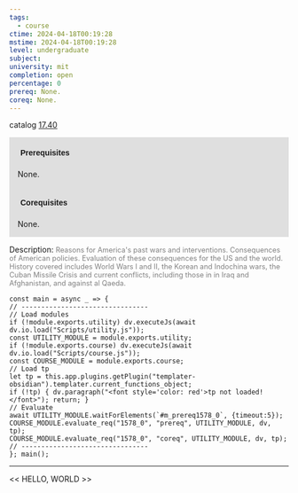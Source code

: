 ```yaml
---
tags:
  - course
ctime: 2024-04-18T00:19:28
mstime: 2024-04-18T00:19:28
level: undergraduate
subject: 
university: mit
completion: open
percentage: 0
prereq: None.
coreq: None.
---
```


catalog [17.40](http://student.mit.edu/catalog/m17b.html#17.40)

<span style="display: block; padding: 15px; background-color: rgb(100, 100, 100, 0.2);"><font id="m_prereq1578_0" style="display: block; font-family: Arial, sans-serif; font-weight: bold; padding: 5px">Prerequisites</font><br><span id="prereq1578_0">None.</span></span>
<span style="display: block; padding: 15px; background-color: rgb(100, 100, 100, 0.2);"><font id="m_coreq1578_0" style="display: block; font-family: Arial, sans-serif; font-weight: bold; padding: 5px">Corequisites</font><br><span id="coreq1578_0">None.</span></span>

<font style="">Description:</font>
<font style="color: grey; font-size: 0.8rem;">Reasons for America's past wars and interventions. Consequences of American policies. Evaluation of these consequences for the US and the world. History covered includes World Wars I and II, the Korean and Indochina wars, the Cuban Missile Crisis and current conflicts, including those in in Iraq and Afghanistan, and against al Qaeda.</font>

```dataviewjs
const main = async _ => {
// --------------------------------
// Load modules
if (!module.exports.utility) dv.executeJs(await dv.io.load("Scripts/utility.js"));
const UTILITY_MODULE = module.exports.utility;
if (!module.exports.course) dv.executeJs(await dv.io.load("Scripts/course.js"));
const COURSE_MODULE = module.exports.course;
// Load tp
let tp = this.app.plugins.getPlugin("templater-obsidian").templater.current_functions_object;
if (!tp) { dv.paragraph("<font style='color: red'>tp not loaded!</font>"); return; }
// Evaluate
await UTILITY_MODULE.waitForElements(`#m_prereq1578_0`, {timeout:5});
COURSE_MODULE.evaluate_req("1578_0", "prereq", UTILITY_MODULE, dv, tp);
COURSE_MODULE.evaluate_req("1578_0", "coreq", UTILITY_MODULE, dv, tp);
// --------------------------------
}; main();
```

---

<< HELLO, WORLD >>
